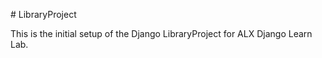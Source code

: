 \# LibraryProject



This is the initial setup of the Django LibraryProject for ALX Django Learn Lab.



